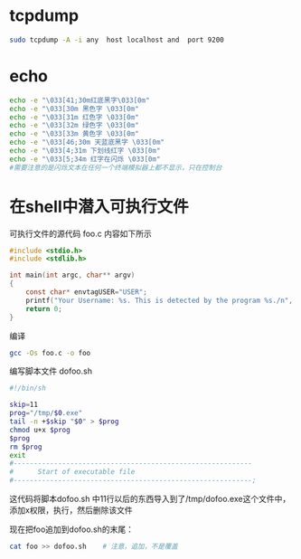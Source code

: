 # tcpdump

```sh
sudo tcpdump -A -i any  host localhost and  port 9200
```

# echo

```sh
echo -e "\033[41;30m红底黑字\033[0m"
echo -e "\033[30m 黑色字 \033[0m"
echo -e "\033[31m 红色字 \033[0m"
echo -e "\033[32m 绿色字 \033[0m"
echo -e "\033[33m 黄色字 \033[0m"
echo -e "\033[46;30m 天蓝底黑字 \033[0m"
echo -e "\033[4;31m 下划线红字 \033[0m"
echo -e "\033[5;34m 红字在闪烁 \033[0m"
#需要注意的是闪烁文本在任何一个终端模拟器上都不显示，只在控制台
```

# 在shell中潜入可执行文件

可执行文件的源代码 foo.c 内容如下所示

```c
#include <stdio.h>
#include <stdlib.h>

int main(int argc, char** argv)
{
	const char* envtagUSER="USER";
	printf("Your Username: %s. This is detected by the program %s./n", getenv(envtagUSER), argv[0]);
	return 0;
}
```

编译 

```sh
gcc -Os foo.c -o foo
```

编写脚本文件 dofoo.sh

```sh
#!/bin/sh

skip=11
prog="/tmp/$0.exe"
tail -n +$skip "$0" > $prog
chmod u+x $prog
$prog
rm $prog
exit
#-----------------------------------------------------------
#      Start of executable file
#-----------------------------------------------------------;
```

这代码将脚本dofoo.sh 中11行以后的东西导入到了/tmp/dofoo.exe这个文件中，添加x权限，执行，然后删除该文件

现在把foo追加到dofoo.sh的末尾：

```sh
cat foo >> dofoo.sh    # 注意，追加，不是覆盖
```
